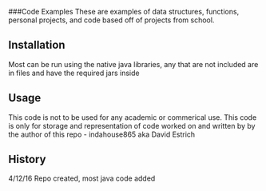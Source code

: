 ###Code Examples
These are examples of data structures, functions, personal projects, and code based off of projects from school.

## Installation
Most can be run using the native java libraries, any that are not included are in files and have the required jars inside

## Usage
This code is not to be used for any academic or commerical use. This code is only for storage and representation of code worked on and written by by the author of this repo - indahouse865 aka David Estrich

## History
4/12/16 Repo created, most java code added


